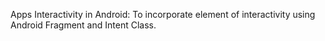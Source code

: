 Apps Interactivity in Android: To incorporate element of interactivity using Android Fragment and Intent Class.
